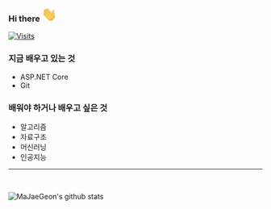 ### Hi there <img src="https://raw.githubusercontent.com/ABSphreak/ABSphreak/master/gifs/Hi.gif" width="30px">
[![Visits](https://hits.seeyoufarm.com/api/count/incr/badge.svg?url=https%3A%2F%2Fgithub.com%2FMaJaeGeon&count_bg=%2300AAFF&title_bg=%232D2D2D&icon=dot-net.svg&icon_color=%23FFFFFF&title=Visits&edge_flat=false)](https://hits.seeyoufarm.com)

### 지금 배우고 있는 것
- ASP.NET Core
- Git

### 배워야 하거나 배우고 싶은 것
- 알고리즘
- 자료구조
- 머신러닝
- 인공지능

--------------

<br>

![MaJaeGeon's github stats](https://github-readme-stats.vercel.app/api?username=MaJAeGeon&show_icons=true&theme=gradient&bg_color=DEG,845EC2,D65DB1,FF6F91,FF9671,FFC75F,F9F871&text_color=fff&title_color=fff&icon_color=fff)
<!--
**MaJaeGeon/MaJaeGeon** is a ✨ _special_ ✨ repository because its `README.md` (this file) appears on your GitHub profile.

Here are some ideas to get you started:

- 🔭 I’m currently working on ...
- 🌱 I’m currently learning ...
- 👯 I’m looking to collaborate on ...
- 🤔 I’m looking for help with ...
- 💬 Ask me about ...
- 📫 How to reach me: ...
- 😄 Pronouns: ...
- ⚡ Fun fact: ...
-->
